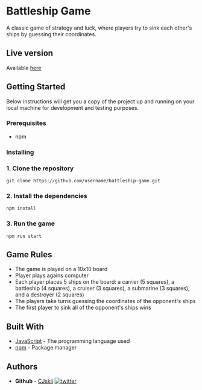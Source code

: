 # Battleship Game

A classic game of strategy and luck, where players try to sink each other's ships by guessing their coordinates.

## Live version

Available [here](https://battleship.cjski.xyz/)

## Getting Started

Below instructions will get you a copy of the project up and running on your local machine for development and testing purposes.

### Prerequisites

- npm

### Installing

### 1. Clone the repository

`git clone https://github.com/username/battleship-game.git`

### 2. Install the dependencies

`npm install`

### 3. Run the game

`npm run start`

## Game Rules

- The game is played on a 10x10 board
- Player plays agains computer
- Each player places 5 ships on the board: a carrier (5 squares), a battleship (4 squares), a cruiser (3 squares), a submarine (3 squares), and a destroyer (2 squares)
- The players take turns guessing the coordinates of the opponent's ships
- The first player to sink all of the opponent's ships wins

## Built With

- [JavaScript](https://www.javascript.com/) - The programming language used
- [npm](https://www.npmjs.com/) - Package manager

## Authors

- **Github** - [CJskii](https://github.com/CJskii)
  [![twitter](https://img.shields.io/badge/twitter-1DA1F2?style=for-the-badge&logo=twitter&logoColor=white)](https://twitter.com/)
